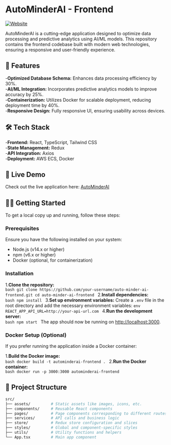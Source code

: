 # AutoMinderAI - Frontend

[![Website](https://img.shields.io/badge/website-online-green)](https://auto-minder-ai-frontend.onrender.com/)

AutoMinderAI is a cutting-edge application designed to optimize data processing and predictive analytics using AI/ML models. This repository contains the frontend codebase built with modern web technologies, ensuring a responsive and user-friendly experience.

## 🚀 Features
-**Optimized Database Schema:** Enhances data processing efficiency by 30%. <br>
-**AI/ML Integration:** Incorporates predictive analytics models to improve accuracy by 25%. <br>
-**Containerization:** Utilizes Docker for scalable deployment, reducing deployment time by 40%. <br>
-**Responsive Design:** Fully responsive UI, ensuring usability across devices. <br>

## 🛠️ Tech Stack
-**Frontend:** React, TypeScript, Tailwind CSS <br>
-**State Management:** Redux <br>
-**API Integration:** Axios <br>
-**Deployment:** AWS ECS, Docker <br>

## 🔗 Live Demo

Check out the live application here: [AutoMinderAI](https://auto-minder-ai-frontend.onrender.com/)

## 🧑‍💻 Getting Started

To get a local copy up and running, follow these steps:

### Prerequisites

Ensure you have the following installed on your system:

- Node.js (v14.x or higher)
- npm (v6.x or higher)
- Docker (optional, for containerization)

### Installation
1.**Clone the repository:**    
    ```bash
    git clone https://github.com/your-username/auto-minder-ai-frontend.git
    cd auto-minder-ai-frontend
    ```
2.**Install dependencies:**    
    ```bash
    npm install
    ```
3.**Set up environment variables:**    Create a `.env` file in the root directory and add the necessary environment variables:
    ```env
    REACT_APP_API_URL=http://your-api-url.com
    ```
4.**Run the development server:**    
    ```bash
    npm start
    ```
    The app should now be running on [http://localhost:3000](http://localhost:3000).
### Docker Setup (Optional)

If you prefer running the application inside a Docker container:

1.**Build the Docker image:**    
    ```bash
    docker build -t autominderai-frontend .
    ```
2.**Run the Docker container:**    
    ```bash
    docker run -p 3000:3000 autominderai-frontend
    ```
## 📁 Project Structure
```bash
src/
├── assets/         # Static assets like images, icons, etc.
├── components/     # Reusable React components
├── pages/          # Page components corresponding to different routes
├── services/       # API calls and business logic
├── store/          # Redux store configuration and slices
├── styles/         # Global and component-specific styles
├── utils/          # Utility functions and helpers
└── App.tsx         # Main app component
